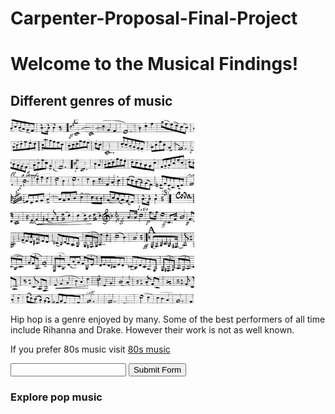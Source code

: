 # Carpenter-Proposal-Final-Project
<!DOCTYPE html>

<html lang="en">
    <head>
          <link rel="stylesheet" href="/style.css">
    </head>
    <body>
        <h1 class="text align: center; color:blue;"> Welcome to the Musical Findings! </h1>
        <h2 class="green"> Different genres of music</h2>
        <img src="Musical Notes.jpeg" alt="Calculus">
        <p> Hip hop is a genre enjoyed by many. Some of the best performers of all time include Rihanna and Drake.
            However their work is not as well known.</p>
        <p> If you prefer 80s music visit <a href=https://www.youtube.com/watch?v=dQw4w9WgXcQ>80s music</a>
        <form action=<a href="https://www.youtube.com/watch?v=dQw4w9WgXcQ" </a>
            <input type="text">
            <input type="submit" value="Submit Form">
        </form></p>
        <h3 class="blue"> Explore pop music</h3>
    </body>
</html>
